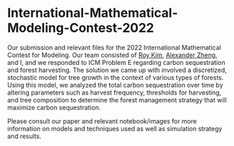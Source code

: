 # International-Mathematical-Modeling-Contest-2022
Our submission and relevant files for the 2022 International Mathematical Contest for Modeling. Our team consisted of [Roy Kim](https://github.com/immikyor), [Alexander Zheng](https://github.com/pebblepebpeb), and I, and we responded to ICM Problem E regarding carbon sequestration and forest harvesting. The solution we came up with involved a discretized, stochastic model for tree growth in the context of various types of forests. Using this model, we analyzed the total carbon sequestration over time by altering parameters such as harvest frequency, thresholds for harvesting, and tree composition to determine the forest management strategy that will maximize carbon sequestration.

Please consult our paper and relevant notebook/images for more information on models and techniques used as well as simulation strategy and results.
